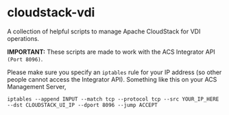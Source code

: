 # cloudstack-vdi
A collection of helpful scripts to manage Apache CloudStack for VDI operations.

<b>IMPORTANT:</b> These scripts are made to work with the ACS Integrator API ``(Port 8096)``. 

Please make sure you specify an ``iptables`` rule for your IP address (so other people cannot access the Integrator API).
Something like this on your ACS Management Server,

``iptables --append INPUT --match tcp --protocol tcp --src YOUR_IP_HERE --dst CLOUDSTACK_UI_IP --dport 8096 --jump ACCEPT``
